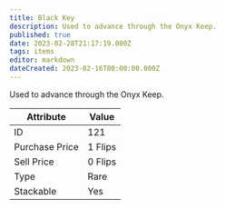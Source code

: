 ```yaml
---
title: Black Key
description: Used to advance through the Onyx Keep.
published: true
date: 2023-02-28T21:17:19.000Z
tags: items
editor: markdown
dateCreated: 2023-02-16T00:00:00.000Z
---
```


Used to advance through the Onyx Keep.

|Attribute|Value|
|-|-|
|ID|121|
|Purchase Price|1 Flips|
|Sell Price|0 Flips|
|Type|Rare|
|Stackable|Yes|

